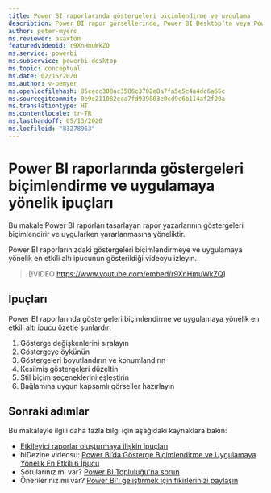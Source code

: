 ```yaml
---
title: Power BI raporlarında göstergeleri biçimlendirme ve uygulama
description: Power BI rapor görsellerinde, Power BI Desktop’ta veya Power BI hizmetinde göstergeleri biçimlendirmeye ve uygulamaya yönelik altı ipucu.
author: peter-myers
ms.reviewer: asaxton
featuredvideoid: r9XnHmuWkZQ
ms.service: powerbi
ms.subservice: powerbi-desktop
ms.topic: conceptual
ms.date: 02/15/2020
ms.author: v-pemyer
ms.openlocfilehash: 85cecc300ac3586c3702e8a7fa5e5c4a4dc6a65c
ms.sourcegitcommit: 0e9e211082eca7fd939803e0cd9c6b114af2f90a
ms.translationtype: HT
ms.contentlocale: tr-TR
ms.lasthandoff: 05/13/2020
ms.locfileid: "83278963"
---
```

# <a name="tips-to-format-and-implement-legends-in-power-bi-reports"></a>Power BI raporlarında göstergeleri biçimlendirme ve uygulamaya yönelik ipuçları

Bu makale Power BI raporları tasarlayan rapor yazarlarının göstergeleri biçimlendirir ve uygularken yararlanmasına yöneliktir.

Power BI raporlarınızdaki göstergeleri biçimlendirmeye ve uygulamaya yönelik en etkili altı ipucunun gösterildiği videoyu izleyin.

> [!VIDEO https://www.youtube.com/embed/r9XnHmuWkZQ]

## <a name="tips"></a>İpuçları

Power BI raporlarında göstergeleri biçimlendirme ve uygulamaya yönelik en etkili altı ipucu özetle şunlardır:

1. Gösterge değişkenlerini sıralayın
1. Göstergeye öykünün
1. Göstergeleri boyutlandırın ve konumlandırın
1. Kesilmiş göstergeleri düzeltin
1. Stil biçim seçeneklerini eşleştirin
1. Bağlamına uygun kapsamlı görseller hazırlayın

## <a name="next-steps"></a>Sonraki adımlar

Bu makaleyle ilgili daha fazla bilgi için aşağıdaki kaynaklara bakın:

- [Etkileyici raporlar oluşturmaya ilişkin ipuçları](../create-reports/desktop-tips-and-tricks-for-creating-reports.md)
- biDezine videosu: [Power BI’da Gösterge Biçimlendirme ve Uygulamaya Yönelik En Etkili 6 İpucu](https://www.youtube.com/watch?v=r9XnHmuWkZQ)
- Sorularınız mı var? [Power BI Topluluğu'na sorun](https://community.powerbi.com/)
- Önerileriniz mi var? [Power BI'ı geliştirmek için fikirlerinizi paylaşın](https://ideas.powerbi.com)

